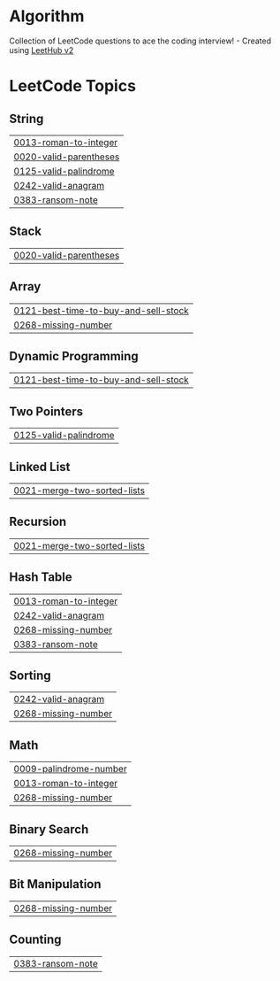 # Algorithm
Collection of LeetCode questions to ace the coding interview! - Created using [LeetHub v2](https://github.com/arunbhardwaj/LeetHub-2.0)

<!---LeetCode Topics Start-->
# LeetCode Topics
## String
|  |
| ------- |
| [0013-roman-to-integer](https://github.com/jin123457/Algorithm/tree/master/0013-roman-to-integer) |
| [0020-valid-parentheses](https://github.com/jin123457/Algorithm/tree/master/0020-valid-parentheses) |
| [0125-valid-palindrome](https://github.com/jin123457/Algorithm/tree/master/0125-valid-palindrome) |
| [0242-valid-anagram](https://github.com/jin123457/Algorithm/tree/master/0242-valid-anagram) |
| [0383-ransom-note](https://github.com/jin123457/Algorithm/tree/master/0383-ransom-note) |
## Stack
|  |
| ------- |
| [0020-valid-parentheses](https://github.com/jin123457/Algorithm/tree/master/0020-valid-parentheses) |
## Array
|  |
| ------- |
| [0121-best-time-to-buy-and-sell-stock](https://github.com/jin123457/Algorithm/tree/master/0121-best-time-to-buy-and-sell-stock) |
| [0268-missing-number](https://github.com/jin123457/Algorithm/tree/master/0268-missing-number) |
## Dynamic Programming
|  |
| ------- |
| [0121-best-time-to-buy-and-sell-stock](https://github.com/jin123457/Algorithm/tree/master/0121-best-time-to-buy-and-sell-stock) |
## Two Pointers
|  |
| ------- |
| [0125-valid-palindrome](https://github.com/jin123457/Algorithm/tree/master/0125-valid-palindrome) |
## Linked List
|  |
| ------- |
| [0021-merge-two-sorted-lists](https://github.com/jin123457/Algorithm/tree/master/0021-merge-two-sorted-lists) |
## Recursion
|  |
| ------- |
| [0021-merge-two-sorted-lists](https://github.com/jin123457/Algorithm/tree/master/0021-merge-two-sorted-lists) |
## Hash Table
|  |
| ------- |
| [0013-roman-to-integer](https://github.com/jin123457/Algorithm/tree/master/0013-roman-to-integer) |
| [0242-valid-anagram](https://github.com/jin123457/Algorithm/tree/master/0242-valid-anagram) |
| [0268-missing-number](https://github.com/jin123457/Algorithm/tree/master/0268-missing-number) |
| [0383-ransom-note](https://github.com/jin123457/Algorithm/tree/master/0383-ransom-note) |
## Sorting
|  |
| ------- |
| [0242-valid-anagram](https://github.com/jin123457/Algorithm/tree/master/0242-valid-anagram) |
| [0268-missing-number](https://github.com/jin123457/Algorithm/tree/master/0268-missing-number) |
## Math
|  |
| ------- |
| [0009-palindrome-number](https://github.com/jin123457/Algorithm/tree/master/0009-palindrome-number) |
| [0013-roman-to-integer](https://github.com/jin123457/Algorithm/tree/master/0013-roman-to-integer) |
| [0268-missing-number](https://github.com/jin123457/Algorithm/tree/master/0268-missing-number) |
## Binary Search
|  |
| ------- |
| [0268-missing-number](https://github.com/jin123457/Algorithm/tree/master/0268-missing-number) |
## Bit Manipulation
|  |
| ------- |
| [0268-missing-number](https://github.com/jin123457/Algorithm/tree/master/0268-missing-number) |
## Counting
|  |
| ------- |
| [0383-ransom-note](https://github.com/jin123457/Algorithm/tree/master/0383-ransom-note) |
<!---LeetCode Topics End-->